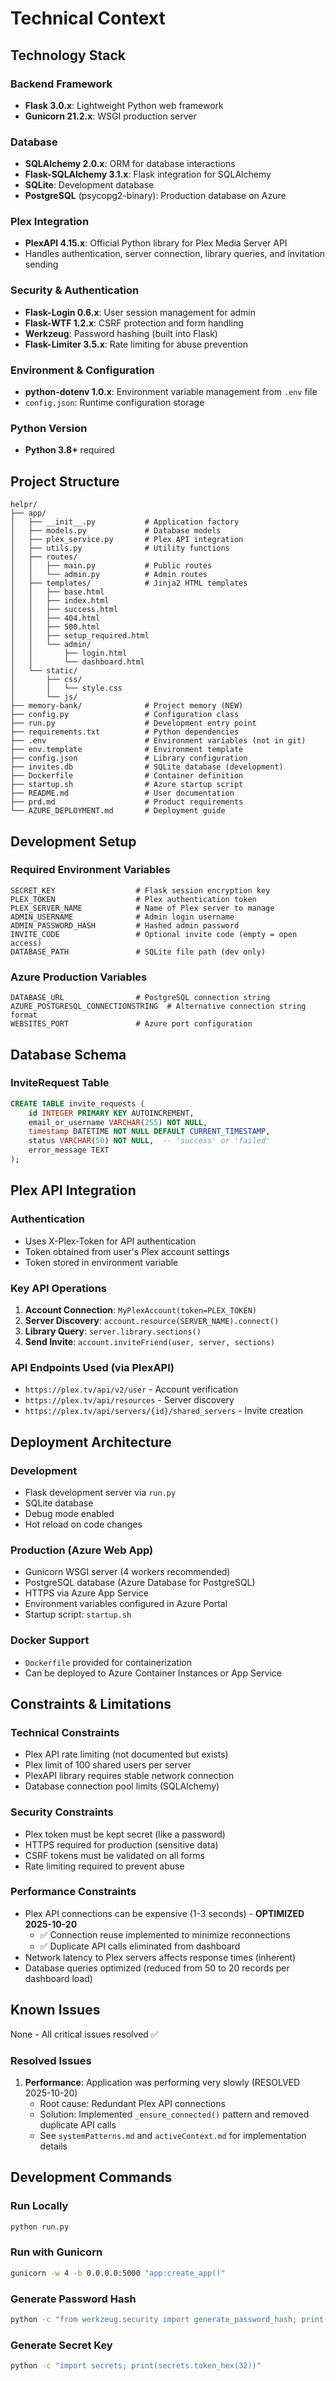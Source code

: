# Technical Context

## Technology Stack

### Backend Framework
- **Flask 3.0.x**: Lightweight Python web framework
- **Gunicorn 21.2.x**: WSGI production server

### Database
- **SQLAlchemy 2.0.x**: ORM for database interactions
- **Flask-SQLAlchemy 3.1.x**: Flask integration for SQLAlchemy
- **SQLite**: Development database
- **PostgreSQL** (psycopg2-binary): Production database on Azure

### Plex Integration
- **PlexAPI 4.15.x**: Official Python library for Plex Media Server API
- Handles authentication, server connection, library queries, and invitation sending

### Security & Authentication
- **Flask-Login 0.6.x**: User session management for admin
- **Flask-WTF 1.2.x**: CSRF protection and form handling
- **Werkzeug**: Password hashing (built into Flask)
- **Flask-Limiter 3.5.x**: Rate limiting for abuse prevention

### Environment & Configuration
- **python-dotenv 1.0.x**: Environment variable management from `.env` file
- `config.json`: Runtime configuration storage

### Python Version
- **Python 3.8+** required

## Project Structure

```
helpr/
├── app/
│   ├── __init__.py           # Application factory
│   ├── models.py             # Database models
│   ├── plex_service.py       # Plex API integration
│   ├── utils.py              # Utility functions
│   ├── routes/
│   │   ├── main.py           # Public routes
│   │   └── admin.py          # Admin routes
│   ├── templates/            # Jinja2 HTML templates
│   │   ├── base.html
│   │   ├── index.html
│   │   ├── success.html
│   │   ├── 404.html
│   │   ├── 500.html
│   │   ├── setup_required.html
│   │   └── admin/
│   │       ├── login.html
│   │       └── dashboard.html
│   └── static/
│       ├── css/
│       │   └── style.css
│       └── js/
├── memory-bank/              # Project memory (NEW)
├── config.py                 # Configuration class
├── run.py                    # Development entry point
├── requirements.txt          # Python dependencies
├── .env                      # Environment variables (not in git)
├── env.template              # Environment template
├── config.json               # Library configuration
├── invites.db                # SQLite database (development)
├── Dockerfile                # Container definition
├── startup.sh                # Azure startup script
├── README.md                 # User documentation
├── prd.md                    # Product requirements
└── AZURE_DEPLOYMENT.md       # Deployment guide
```

## Development Setup

### Required Environment Variables
```
SECRET_KEY                  # Flask session encryption key
PLEX_TOKEN                  # Plex authentication token
PLEX_SERVER_NAME            # Name of Plex server to manage
ADMIN_USERNAME              # Admin login username
ADMIN_PASSWORD_HASH         # Hashed admin password
INVITE_CODE                 # Optional invite code (empty = open access)
DATABASE_PATH               # SQLite file path (dev only)
```

### Azure Production Variables
```
DATABASE_URL                # PostgreSQL connection string
AZURE_POSTGRESQL_CONNECTIONSTRING  # Alternative connection string format
WEBSITES_PORT               # Azure port configuration
```

## Database Schema

### InviteRequest Table
```sql
CREATE TABLE invite_requests (
    id INTEGER PRIMARY KEY AUTOINCREMENT,
    email_or_username VARCHAR(255) NOT NULL,
    timestamp DATETIME NOT NULL DEFAULT CURRENT_TIMESTAMP,
    status VARCHAR(50) NOT NULL,  -- 'success' or 'failed'
    error_message TEXT
);
```

## Plex API Integration

### Authentication
- Uses X-Plex-Token for API authentication
- Token obtained from user's Plex account settings
- Token stored in environment variable

### Key API Operations
1. **Account Connection**: `MyPlexAccount(token=PLEX_TOKEN)`
2. **Server Discovery**: `account.resource(SERVER_NAME).connect()`
3. **Library Query**: `server.library.sections()`
4. **Send Invite**: `account.inviteFriend(user, server, sections)`

### API Endpoints Used (via PlexAPI)
- `https://plex.tv/api/v2/user` - Account verification
- `https://plex.tv/api/resources` - Server discovery
- `https://plex.tv/api/servers/{id}/shared_servers` - Invite creation

## Deployment Architecture

### Development
- Flask development server via `run.py`
- SQLite database
- Debug mode enabled
- Hot reload on code changes

### Production (Azure Web App)
- Gunicorn WSGI server (4 workers recommended)
- PostgreSQL database (Azure Database for PostgreSQL)
- HTTPS via Azure App Service
- Environment variables configured in Azure Portal
- Startup script: `startup.sh`

### Docker Support
- `Dockerfile` provided for containerization
- Can be deployed to Azure Container Instances or App Service

## Constraints & Limitations

### Technical Constraints
- Plex API rate limiting (not documented but exists)
- Plex limit of 100 shared users per server
- PlexAPI library requires stable network connection
- Database connection pool limits (SQLAlchemy)

### Security Constraints
- Plex token must be kept secret (like a password)
- HTTPS required for production (sensitive data)
- CSRF tokens must be validated on all forms
- Rate limiting required to prevent abuse

### Performance Constraints
- Plex API connections can be expensive (1-3 seconds) - **OPTIMIZED 2025-10-20**
  - ✅ Connection reuse implemented to minimize reconnections
  - ✅ Duplicate API calls eliminated from dashboard
- Network latency to Plex servers affects response times (inherent)
- Database queries optimized (reduced from 50 to 20 records per dashboard load)

## Known Issues
None - All critical issues resolved ✅

### Resolved Issues
1. **Performance**: Application was performing very slowly (RESOLVED 2025-10-20)
   - Root cause: Redundant Plex API connections
   - Solution: Implemented `_ensure_connected()` pattern and removed duplicate API calls
   - See `systemPatterns.md` and `activeContext.md` for implementation details

## Development Commands

### Run Locally
```bash
python run.py
```

### Run with Gunicorn
```bash
gunicorn -w 4 -b 0.0.0.0:5000 "app:create_app()"
```

### Generate Password Hash
```bash
python -c "from werkzeug.security import generate_password_hash; print(generate_password_hash('password'))"
```

### Generate Secret Key
```bash
python -c "import secrets; print(secrets.token_hex(32))"
```

